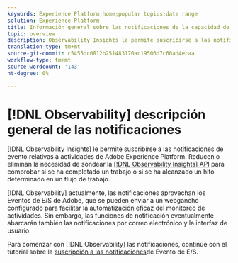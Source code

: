 ```yaml
---
keywords: Experience Platform;home;popular topics;date range
solution: Experience Platform
title: Información general sobre las notificaciones de la capacidad de observación
topic: overview
description: Observability Insights le permite suscribirse a las notificaciones de evento relacionadas con actividades de Adobe Experience Platform. Reducirán o eliminarán la necesidad de sondear la API de perspectivas de observación para comprobar si se ha completado un trabajo o si se ha alcanzado un determinado hito en un flujo de trabajo.
translation-type: tm+mt
source-git-commit: c5455dc0812b251483170ac19506d7c60ad4ecaa
workflow-type: tm+mt
source-wordcount: '143'
ht-degree: 0%

---
```



# [!DNL Observability] descripción general de las notificaciones

[!DNL Observability Insights] le permite suscribirse a las notificaciones de evento relativas a actividades de Adobe Experience Platform. Reducen o eliminan la necesidad de sondear la [[!DNL Observability Insights] API](../api/overview.md) para comprobar si se ha completado un trabajo o si se ha alcanzado un hito determinado en un flujo de trabajo.

[!DNL Observability] actualmente, las notificaciones aprovechan los Eventos de E/S de Adobe, que se pueden enviar a un webgancho configurado para facilitar la automatización eficaz del monitoreo de actividades. Sin embargo, las funciones de notificación eventualmente abarcarán también las notificaciones por correo electrónico y la interfaz de usuario.

Para comenzar con [!DNL Observability] las notificaciones, continúe con el tutorial sobre la [suscripción a las notificaciones](./subscribe.md)de Evento de E/S.